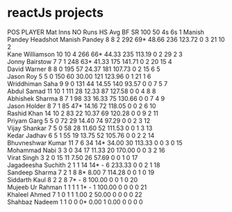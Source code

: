 # reactJs projects

POS	PLAYER	Mat	Inns	NO	Runs	HS	Avg	BF	SR	100	50	4s	6s
1	Manish Pandey Headshot
Manish
Pandey
8	8	2	292	69*	48.66	236	123.72	0	3	21	10
2	
 Kane Williamson
10	10	4	266	66*	44.33	235	113.19	0	2	29	2
3	
 Jonny Bairstow
7	7	1	248	63*	41.33	175	141.71	0	2	20	15
4	
 David Warner
8	8	0	195	57	24.37	181	107.73	0	2	15	6
5	
 Jason Roy
5	5	0	150	60	30.00	121	123.96	0	1	21	1
6	
 Wriddhiman Saha
9	9	0	131	44	14.55	140	93.57	0	0	7	5
7	
 Abdul Samad
11	10	1	111	28	12.33	87	127.58	0	0	4	8
8	
 Abhishek Sharma
8	7	1	98	33	16.33	75	130.66	0	0	7	4
9	
 Jason Holder
8	7	1	85	47*	14.16	72	118.05	0	0	2	6
10	
 Rashid Khan
14	10	2	83	22	10.37	69	120.28	0	0	9	2
11	
 Priyam Garg
5	5	0	72	29	14.40	74	97.29	0	0	2	3
12	
 Vijay Shankar
7	5	0	58	28	11.60	52	111.53	0	0	1	3
13	
 Kedar Jadhav
6	5	1	55	19	13.75	52	105.76	0	0	2	2
14	
 Bhuvneshwar Kumar
11	7	6	34	14*	34.00	30	113.33	0	0	3	0
15	
 Mohammad Nabi
3	3	0	34	17	11.33	20	170.00	0	0	3	2
16	
 Virat Singh
3	2	0	15	11	7.50	26	57.69	0	0	1	0
17	
 Jagadeesha Suchith
2	1	1	14	14*	-	6	233.33	0	0	2	1
18	
 Sandeep Sharma
7	2	1	8	8*	8.00	7	114.28	0	0	1	0
19	
 Siddarth Kaul
8	2	2	8	7*	-	8	100.00	0	0	1	0
20	
 Mujeeb Ur Rahman
1	1	1	1	1*	-	1	100.00	0	0	0	0
21	
 Khaleel Ahmed
7	1	0	1	1	1.00	2	50.00	0	0	0	0
22	
 Shahbaz Nadeem
1	1	0	0	0*	0.00	1	0.00	0	0	0	0